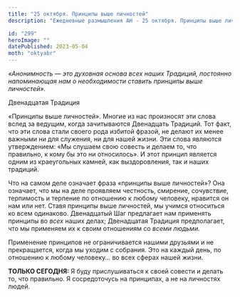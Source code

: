 ```yaml
---
title: "25 октября. Принципы выше личностей"
description: "Ежедневные размышления АН - 25 октября. Принципы выше личностей"

id: "299"
heroImage: ""
datePublished: 2023-05-04
moth: "oktyabr"
---
```


_«Анонимность — это духовная основа всех наших Традиций, постоянно
напоминающая нам о необходимости ставить принципы выше личностей»._

Двенадцатая Традиция

«Принципы выше личностей». Многие из нас произносят эти слова вслед за
ведущим, когда зачитываются Двенадцать Традиций. Тот факт, что эти слова стали
своего рода избитой фразой, не делают их менее важными ни для служения, ни для
нашей жизни. Эти слова являются утверждением: «Мы слушаем свою совесть и
делаем то, что правильно, к кому бы это ни относилось». И этот принцип
является одним из краеугольных камней, как выздоровления, так и наших
традиций.

Что на самом деле означает фраза «принципы выше личностей»? Она означает, что
мы на деле проявляем честность, смирение, сочувствие, терпимость и терпение по
отношению к любому человеку, нравится он нам или нет. Ставя принципы выше
личностей, мы учимся относиться ко всем одинаково. Двенадцатый Шаг предлагает
нам применять принципы во _всех_ наших делах; Двенадцатая Традиция
предполагает, что мы применяем их к своим отношениям со _всеми людьми_.

Применение принципов не ограничивается нашими друзьями и не прекращается,
когда мы уходим с собрания. Это на каждый день, по отношению к любому
человеку… во всех сферах нашей жизни.

**ТОЛЬКО СЕГОДНЯ:** Я буду прислушиваться к своей совести и делать то, что
правильно. Я сосредоточусь на принципах, а не на личностях людей.
